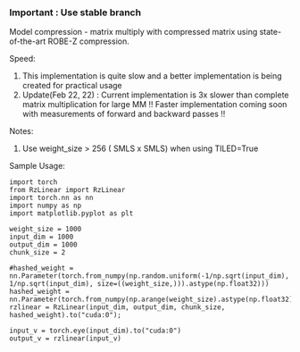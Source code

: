 ### Important : Use stable branch

Model compression - matrix multiply with compressed matrix using state-of-the-art ROBE-Z compression.

Speed:
1. This implementation is quite slow and a better implementation is being created for practical usage
2. Update(Feb 22, 22) : Current implementation is 3x slower than complete matrix multiplication for large MM
!! Faster implementation coming soon with measurements of forward and backward passes !!

Notes:
1. Use weight_size > 256 ( SMLS x SMLS) when using TILED=True


Sample Usage:

```
import torch
from RzLinear import RzLinear 
import torch.nn as nn
import numpy as np
import matplotlib.pyplot as plt

weight_size = 1000
input_dim = 1000
output_dim = 1000
chunk_size = 2

#hashed_weight = nn.Parameter(torch.from_numpy(np.random.uniform(-1/np.sqrt(input_dim), 1/np.sqrt(input_dim), size=((weight_size,))).astype(np.float32)))
hashed_weight = nn.Parameter(torch.from_numpy(np.arange(weight_size).astype(np.float32)))
rzlinear = RzLinear(input_dim, output_dim, chunk_size, hashed_weight).to("cuda:0");

input_v = torch.eye(input_dim).to("cuda:0")
output_v = rzlinear(input_v)

```
